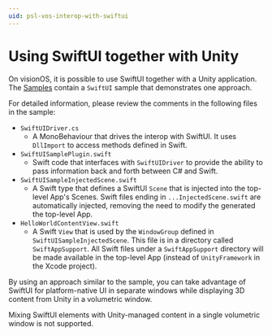 ```yaml
---
uid: psl-vos-interop-with-swiftui
---
```


# Using SwiftUI together with Unity

On visionOS, it is possible to use SwiftUI together with a Unity application. The [Samples](Samples.md) contain a `SwiftUI`
sample that demonstrates one approach.

For detailed information, please review the comments in the following files in the sample:

* `SwiftUIDriver.cs`
  * A MonoBehaviour that drives the interop with SwiftUI. It uses `DllImport` to access methods defined in Swift.
* `SwiftUISamplePlugin.swift`
  * Swift code that interfaces with `SwiftUIDriver` to provide the ability to pass information back and forth between C# and Swift.
* `SwiftUISampleInjectedScene.swift`
  * A Swift type that defines a SwiftUI `Scene` that is injected into the top-level App's Scenes. Swift files ending in `...InjectedScene.swift` are automatically injected, removing the need to modify the generated the top-level App.
* `HelloWorldContentView.swift`
  * A Swift `View` that is used by the `WindowGroup` defined in `SwiftUISampleInjectedScene`. This file is in a directory called `SwiftAppSupport`. All Swift files under a `SwiftAppSupport` directory will be made available in the top-level App (instead of `UnityFramework` in the Xcode project).

By using an approach similar to the sample, you can take advantage of SwiftUI for platform-native UI in separate windows while displaying 3D content from Unity in a volumetric window.

Mixing SwiftUI elements with Unity-managed content in a single volumetric window is not supported.
